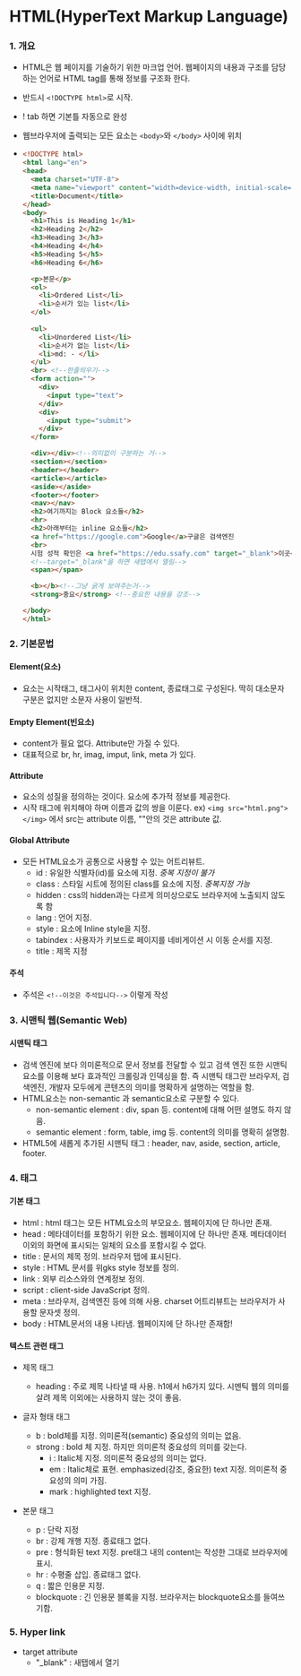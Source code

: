 # HTML(HyperText Markup Language)

### 1. 개요

- HTML은 웹 페이지를 기술하기 위한 마크업 언어. 웹페이지의 내용과 구조를 담당하는 언어로 HTML tag를 통해 정보를 구조화 한다. 

- 반드시 `<!DOCTYPE html>`로 시작.

- ! tab 하면 기본틀 자동으로 완성

- 웹브라우저에 출력되는 모든 요소는 `<body>`와 `</body>` 사이에 위치

- ```html
  <!DOCTYPE html>
  <html lang="en">
  <head>
    <meta charset="UTF-8">
    <meta name="viewport" content="width=device-width, initial-scale=1.0">
    <title>Document</title>
  </head>
  <body>
    <h1>This is Heading 1</h1>
    <h2>Heading 2</h2>
    <h3>Heading 3</h3>
    <h4>Heading 4</h4>
    <h5>Heading 5</h5>
    <h6>Heading 6</h6>
  
    <p>본문</p>
    <ol>
      <li>Ordered List</li>
      <li>순서가 있는 list</li>
    </ol>
      
    <ul>
      <li>Unordered List</li>
      <li>순서가 없는 list</li>
      <li>md: - </li>
    </ul>
    <br> <!--한줄띄우기-->
    <form action="">
      <div>
        <input type="text">
      </div>
      <div>
        <input type="submit">
      </div>
    </form>
  
    <div></div><!--의미없이 구분하는 거-->
    <section></section>
    <header></header>
    <article></article>
    <aside></aside>
    <footer></footer>
    <nav></nav>
    <h2>여기까지는 Block 요소들</h2>
    <hr>
    <h2>아래부터는 inline 요소들</h2>
    <a href="https://google.com">Google</a>구글은 검색엔진
    <br>
    시험 성적 확인은 <a href="https://edu.ssafy.com" target="_blank">이곳</a>에서
    <!--target="_blank"을 하면 새탭에서 열림-->
    <span></span>
  
    <b></b><!--그냥 굵게 보여주는거-->
    <strong>중요</strong> <!--중요한 내용을 강조-->
  
  </body>
  </html>
  ```



### 2. 기본문법

#### Element(요소)

- 요소는 시작태그, 태그사이 위치한 content, 종료태그로 구성된다. 딱히 대소문자 구분은 없지만 소문자 사용이 일반적.

#### Empty Element(빈요소)

- content가 필요 없다. Attribute만 가질 수 있다.
- 대표적으로 br, hr, imag, imput, link, meta 가 있다.

#### Attribute

- 요소의 성질을 정의하는 것이다. 요소에 추가적 정보를 제공한다. 
- 시작 태그에 위치해야 하며 이름과 값의 쌍을 이룬다. ex) `<img src="html.png"></img>` 에서 src는 attribute 이름, ""안의 것은 attribute 값.

#### Global Attribute

- 모든 HTML요소가 공통으로 사용할 수 있는 어트리뷰트. 
  - id : 유일한 식별자(id)를 요소에 지정. *중복 지정이 불가*
  - class : 스타일 시트에 정의된 class를 요소에 지정. *중복지정 가능*
  - hidden : css의 hidden과는 다르게 의미상으로도 브라우저에 노출되지 않도록 함
  - lang : 언어 지정. 
  - style : 요소에 Inline style을 지정.
  - tabindex : 사용자가 키보드로 페이지를 네비게이션 시 이동 순서를 지정.
  - title : 제목 지정

#### 주석

- 주석은 `<!--이것은 주석입니다-->` 이렇게 작성



### 3. 시맨틱 웹(Semantic Web)

#### 시맨틱 태그

- 검색 엔진에 보다 의미론적으로 문서 정보를 전달할 수 있고 검색 엔진 또한 시맨틱 요소를 이용해 보다 효과적인 크롤링과 인덱싱을 함. 즉 시맨틱 태그란 브라우저, 검색엔진, 개발자 모두에게 콘텐츠의 의미를 명확하게 설명하는 역할을 함.
- HTML요소는 non-semantic 과 semantic요소로 구분할 수 있다. 
  - non-semantic element : div, span 등. content에 대해 어떤 설명도 하지 않음.
  - semantic element : form, table, img 등. content의 의미를 명확히 설명함. 
- HTML5에 새롭게 추가된 시맨틱 태그 : header, nav, aside, section, article, footer.



### 4. 태그

#### 기본 태그

- html : html 태그는 모든 HTML요소의 부모요소. 웹페이지에 단 하나만 존재.  
- head : 메타데이터를 포함하기 위한 요소. 웹페이지에 단 하나만 존재. 메타데이터 이외의 화면에 표시되는 일체의 요소를 포함시킬 수 없다. 
- title : 문서의 제목 정의. 브라우저 탭에 표시된다.
- style  : HTML 문서를 위gks style 정보를 정의.
- link : 외부 리소스와의 연계정보 정의. 
- script : client-side JavaScript 정의.
- meta : 브라우저, 검색엔진 등에 의해 사용. charset 어트리뷰트는 브라우저가 사용할 문자셋 정의.
- body : HTML문서의 내용 나타냄. 웹페이지에 단 하나만 존재함! 

#### 텍스트 관련 태그

- 제목 태그
    - heading : 주로 제목 나타낼 때 사용. h1에서 h6가지 있다. 시멘틱 웹의 의미를 살려 제목 이외에는 사용하지 않는 것이 좋음.
- 글자 형태 태그      
  
  
  - b : bold체를 지정. 의미론적(semantic) 중요성의 의미는 없음.
  - strong : bold 체 지정. 하지만 의미론적 중요성의 의미를 갖는다. 
    - i : Italic체 지정. 의미론적 중요성의 의미는 없다. 
    - em : Italic체로 표현. emphasized(강조, 중요한) text 지정.  의미론적 중요성의 의미 가짐.
    - mark : highlighted text 지정.
- 본문 태그
    - p : 단락 지정
    - br : 강제 개행 지정. 종료태그 없다.
    - pre : 형식화된 text 지정. pre태그 내의 content는 작성한 그대로 브라우저에 표시.
    - hr : 수평줄 삽입. 종료태그 없다.
    - q : 짧은 인용문 지정. 
    - blockquote : 긴 인용문 블록을 지정. 브라우저는 blockquote요소를 들여쓰기함.



### 5. Hyper link

- target attribute 
  - "_blank" : 새탭에서 열기

